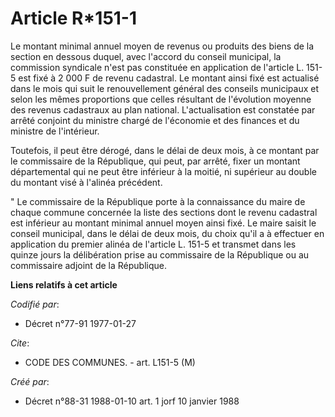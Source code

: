 # Article R*151-1

Le montant minimal annuel moyen de revenus ou produits des biens de la section en dessous duquel, avec l'accord du conseil
municipal, la commission syndicale n'est pas constituée en application de l'article L. 151-5 est fixé à 2 000 F de revenu
cadastral. Le montant ainsi fixé est actualisé dans le mois qui suit le renouvellement général des conseils municipaux et
selon les mêmes proportions que celles résultant de l'évolution moyenne des revenus cadastraux au plan national.
L'actualisation est constatée par arrêté conjoint du ministre chargé de l'économie et des finances et du ministre de
l'intérieur.

Toutefois, il peut être dérogé, dans le délai de deux mois, à ce montant par le commissaire de la République, qui peut, par
arrêté, fixer un montant départemental qui ne peut être inférieur à la moitié, ni supérieur au double du montant visé à
l'alinéa précédent.

" Le commissaire de la République porte à la connaissance du maire de chaque commune concernée la liste des sections dont le
revenu cadastral est inférieur au montant minimal annuel moyen ainsi fixé. Le maire saisit le conseil municipal, dans le
délai de deux mois, du choix qu'il a à effectuer en application du premier alinéa de l'article L. 151-5 et transmet dans les
quinze jours la délibération prise au commissaire de la République ou au commissaire adjoint de la République.

**Liens relatifs à cet article**

_Codifié par_:

  - Décret n°77-91 1977-01-27

_Cite_:

  - CODE DES COMMUNES. - art. L151-5 (M)

_Créé par_:

  - Décret n°88-31 1988-01-10 art. 1 jorf 10 janvier 1988
